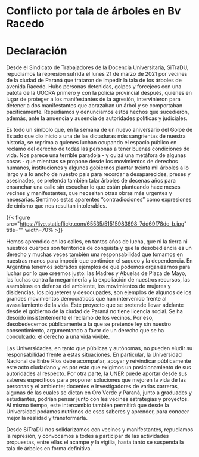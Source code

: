 # Conflicto por tala de árboles en Bv Racedo


# Declaración 

Desde el Sindicato de Trabajadores de la Docencia Universitaria, SiTraDU,
repudiamos la represión sufrida el lunes 21 de marzo de 2021 por vecines de la
ciudad de Paraná que trataron de impedir la tala de los árboles de avenida
Racedo. Hubo personas detenidas, golpes y forcejeos con una patota de la UOCRA
primero y con la policía provincial después, quienes en lugar de proteger a los
manifestantes de la agresión, intervinieron para detener a dos manifestantes que
abrazaban un árbol y se comportaban pacíficamente. Repudiamos y denunciamos
estos hechos que sucedieron, además, ante la anuencia y ausencia de autoridades
políticas y judiciales.

Es todo un símbolo que, en la semana de un nuevo aniversario del Golpe de Estado
que dio inicio a una de las dictaduras más sangrientas de nuestra historia, se
reprima a quienes luchan ocupando el espacio público en reclamo del derecho de
todas las personas a tener buenas condiciones de vida. Nos parece una terrible
paradoja - y quizá una metáfora de algunas cosas - que mientras se propone desde
los movimientos de derechos humanos, instituciones y algunos gobiernos plantar
treinta mil árboles a lo largo y a lo ancho de nuestro país para recordar a
desaparecides, preses y asesinades, se pretenda también talar árboles de decenas
años para ensanchar una calle sin escuchar lo que están planteando hace meses
vecines y manifestantes, que necesitan otras obras más urgentes y necesarias.
Sentimos estas aparentes “contradicciones” como expresiones de cinismo que nos
resultan intolerables.

{{< figure src="https://live.staticflickr.com/65535/51515983698_7dd69f78dc_b.jpg" title="" width=70% >}}

Hemos aprendido en las calles, en tantos años de lucha, que ni la tierra ni
nuestros cuerpos son territorios de conquista y que la desobediencia es un
derecho y muchas veces también una responsabilidad que tomamos en nuestras manos
para impedir que continúen el saqueo y la dependencia. En Argentina tenemos
sobrados ejemplos de que podemos organizarnos para luchar por lo que creemos
justo: las Madres y Abuelas de Plaza de Mayo, las luchas contra la megaminería y
la expoliación de nuestros recursos, las asambleas en defensa del ambiente, los
movimientos de mujeres y disidencias, los piqueteres y desocupades, son ejemplos
de algunos de los grandes movimientos democráticos que han intervenido frente al
avasallamiento de la vida. Este proyecto que se pretende llevar adelante desde
el gobierno de la ciudad de Paraná no tiene licencia social. Se ha desoído
insistentemente el reclamo de los vecinos. Por eso, desobedecemos públicamente a
la que se pretende ley sin nuestro consentimiento, argumentando a favor de un
derecho que se ha conculcado: el derecho a una vida vivible.

Las Universidades, en tanto que públicas y autónomas, no pueden eludir su
responsabilidad frente a estas situaciones. En particular, la Universidad
Nacional de Entre Ríos debe acompañar, apoyar y reivindicar públicamente este
acto ciudadano y es por esto que exigimos un posicionamiento de sus autoridades
al respecto. Por otra parte, la UNER puede aportar desde sus saberes específicos
para proponer soluciones que mejoren la vida de las personas y el ambiente;
docentes e investigadores de varias carreras, algunas de las cuales se dictan en
Oro Verde y Paraná, junto a graduades y estudiantes, podrían pensar junto con
les vecines estrategias y proyectos. Al mismo tiempo, este intercambio también
permitirá que desde la Universidad podamos nutrirnos de esos saberes y aprender,
para conocer mejor la realidad y transformarla.

Desde SiTraDU nos solidarizamos con vecines y manifestantes, repudiamos la
represión, y convocamos a todes a participar de las actividades propuestas,
entre ellas el acampe y la vigilia, hasta tanto se suspenda la tala de árboles
en forma definitiva.




